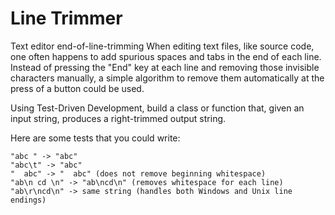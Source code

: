 # Line Trimmer

Text editor end-of-line-trimming
When editing text files, like source code, one often happens to add spurious spaces and tabs in the end of each line. Instead of pressing the "End" key at each line and removing those invisible characters manually, a simple algorithm to remove them automatically at the press of a button could be used.

Using Test-Driven Development, build a class or function that, given an input string, produces a right-trimmed output string.

Here are some tests that you could write:

    "abc " -> "abc"
    "abc\t" -> "abc"
    "  abc" -> "  abc" (does not remove beginning whitespace)
    "ab\n cd \n" -> "ab\ncd\n" (removes whitespace for each line)
    "ab\r\ncd\n" -> same string (handles both Windows and Unix line endings)